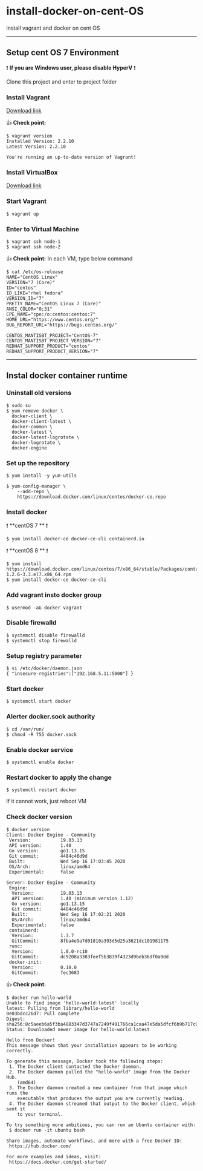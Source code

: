 # install-docker-on-cent-OS
install vagrant and docker on cent OS

- - -

## Setup cent OS 7 Environment


:exclamation: **If you are Windows user, please disable HyperV** :exclamation:

Clone this project and enter to project folder


### Install Vagrant
[Download link](https://www.vagrantup.com/downloads)

:+1: **Check point:**
```
$ vagrant version
Installed Version: 2.2.10
Latest Version: 2.2.10
 
You're running an up-to-date version of Vagrant!
```


### Install VirtualBox
[Download link](https://www.virtualbox.org/wiki/Downloads)


### Start Vagrant
```
$ vagrant up
```

### Enter to Virtual Machine
```
$ vagrant ssh node-1
$ vagrant ssh node-2
```
:+1: **Check point:** 
In each VM, type below command
```
$ cat /etc/os-release 
NAME="CentOS Linux"
VERSION="7 (Core)"
ID="centos"
ID_LIKE="rhel fedora"
VERSION_ID="7"
PRETTY_NAME="CentOS Linux 7 (Core)"
ANSI_COLOR="0;31"
CPE_NAME="cpe:/o:centos:centos:7"
HOME_URL="https://www.centos.org/"
BUG_REPORT_URL="https://bugs.centos.org/"

CENTOS_MANTISBT_PROJECT="CentOS-7"
CENTOS_MANTISBT_PROJECT_VERSION="7"
REDHAT_SUPPORT_PRODUCT="centos"
REDHAT_SUPPORT_PRODUCT_VERSION="7"
```

- - -

## Instal docker container runtime
### Uninstall old versions
```
$ sudo su
$ yum remove docker \
  docker-client \
  docker-client-latest \
  docker-common \
  docker-latest \
  docker-latest-logrotate \
  docker-logrotate \
  docker-engine
```

### Set up the repository
```
$ yum install -y yum-utils

$ yum-config-manager \
    --add-repo \
    https://download.docker.com/linux/centos/docker-ce.repo
```

### Install docker

:exclamation: **centOS 7 ** :exclamation:
```
$ yum install docker-ce docker-ce-cli containerd.io
```

:exclamation: **centOS 8 ** :exclamation:
```
$ yum install https://download.docker.com/linux/centos/7/x86_64/stable/Packages/containerd.io-1.2.6-3.3.el7.x86_64.rpm
$ yum install docker-ce docker-ce-cli
```

### Add vagrant insto docker group
```
$ usermod -aG docker vagrant
```

### Disable firewalld
```
$ systemctl disable firewalld
$ systemctl stop firewalld
```

### Setup registry parameter
```
$ vi /etc/docker/daemon.json
{ "insecure-registries":["192.168.5.11:5000"] }
```

### Start docker 
```
$ systemctl start docker
```

### Alerter docker.sock authority
```
$ cd /var/run/
$ chmod -R 755 docker.sock
```

### Enable docker service
```
$ systemctl enable docker
```

### Restart docker to apply the change
```
$ systemctl restart docker
```
If it cannot work, just reboot VM


### Check docker version
```
$ docker version
Client: Docker Engine - Community
 Version:           19.03.13
 API version:       1.40
 Go version:        go1.13.15
 Git commit:        4484c46d9d
 Built:             Wed Sep 16 17:03:45 2020
 OS/Arch:           linux/amd64
 Experimental:      false

Server: Docker Engine - Community
 Engine:
  Version:          19.03.13
  API version:      1.40 (minimum version 1.12)
  Go version:       go1.13.15
  Git commit:       4484c46d9d
  Built:            Wed Sep 16 17:02:21 2020
  OS/Arch:          linux/amd64
  Experimental:     false
 containerd:
  Version:          1.3.7
  GitCommit:        8fba4e9a7d01810a393d5d25a3621dc101981175
 runc:
  Version:          1.0.0-rc10
  GitCommit:        dc9208a3303feef5b3839f4323d9beb36df0a9dd
 docker-init:
  Version:          0.18.0
  GitCommit:        fec3683
```
:+1: **Check point:**
```
$ docker run hello-world
Unable to find image 'hello-world:latest' locally
latest: Pulling from library/hello-world
0e03bdcc26d7: Pull complete 
Digest: sha256:8c5aeeb6a5f3ba4883347d3747a7249f491766ca1caa47e5da5dfcf6b9b717c0
Status: Downloaded newer image for hello-world:latest

Hello from Docker!
This message shows that your installation appears to be working correctly.

To generate this message, Docker took the following steps:
 1. The Docker client contacted the Docker daemon.
 2. The Docker daemon pulled the "hello-world" image from the Docker Hub.
    (amd64)
 3. The Docker daemon created a new container from that image which runs the
    executable that produces the output you are currently reading.
 4. The Docker daemon streamed that output to the Docker client, which sent it
    to your terminal.

To try something more ambitious, you can run an Ubuntu container with:
 $ docker run -it ubuntu bash

Share images, automate workflows, and more with a free Docker ID:
 https://hub.docker.com/

For more examples and ideas, visit:
 https://docs.docker.com/get-started/
```
